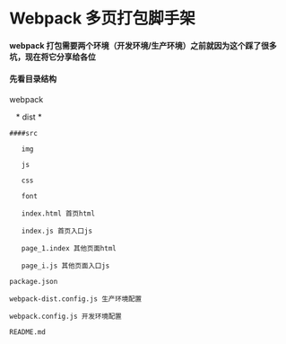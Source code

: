 # Webpack 多页打包脚手架
#### webpack 打包需要两个环境（开发环境/生产环境）之前就因为这个踩了很多坑，现在将它分享给各位
#### 先看目录结构
  webpack
  
    * dist *
   
    ####src
   
       img
       
       js
       
       css
       
       font
       
       index.html 首页html
       
       index.js 首页入口js
       
       page_1.index 其他页面html
       
       page_i.js 其他页面入口js
       
    package.json
    
    webpack-dist.config.js 生产环境配置
    
    webpack.config.js 开发环境配置
    
    README.md 
    

